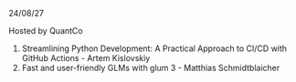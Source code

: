 24/08/27

Hosted by QuantCo

1. Streamlining Python Development: A Practical Approach to CI/CD with GitHub Actions - Artem Kislovskiy
2. Fast and user-friendly GLMs with glum 3 - Matthias Schmidtblaicher
